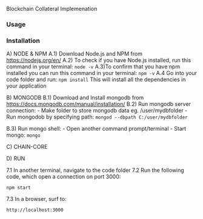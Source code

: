 Blockchain Collateral Implemenation
### Usage


### Installation

A) NODE & NPM 
  A.1) Download Node.js and NPM from https://nodejs.org/en/
  A.2) To check if you have Node.js installed, run this command in your terminal:
    ```
    node -v
    ```
  A.3)To confirm that you have npm installed you can run this command in your terminal:
    ```
    npm -v
    ```
  A.4 Go into your code folder and run:
    ```
    npm install
    ```
    This will install all the dependencies in your application 



B) MONGODB
  B.1) Download and Install mongodb from https://docs.mongodb.com/manual/installation/
  B.2) Run mongodb server connection:
          - Make folder to store mongodb data eg. /user/mydbfolder
          - Run mongodob by specifying path:
          ```
          mongod --dbpath C:/user/mydbfolder
          ```

  B.3) Run mongo shell:
        - Open another command prompt/terminal
        - Start mongo:
        ```
        mongo
        ```




C) CHAIN-CORE





D) RUN 

7.1 In another terminal, navigate to the code folder 
7.2 Run the following code, which open a connection on port 3000:
```
npm start
```
7.3 In a browser, surf to:
```
http://localhost:3000
```
